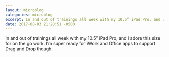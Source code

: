 ```yaml
---
layout: microblog
categories: microblog
excerpt: In and out of trainings all week with my 10.5” iPad Pro, and I adore this size for on the go work. I’m super ready for iWork and Office apps to support Drag and Drop though.
date: 2017-08-03 21:28:51 -0500
---
```


In and out of trainings all week with my 10.5” iPad Pro, and I adore this size for on the go work. I’m super ready for iWork and Office apps to support Drag and Drop though.